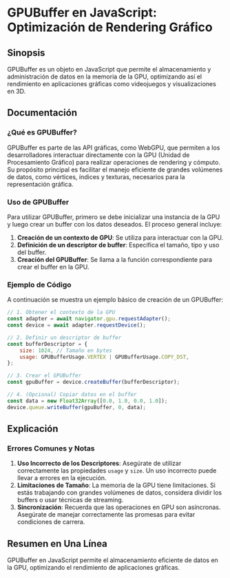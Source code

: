 <!--
Meta Description: # GPUBuffer en JavaScript: Optimización de Rendering Gráfico ## Sinopsis GPUBuffer es un objeto en JavaScript que permite el almacenamiento y administ...
Meta Keywords: gpubuffer, gpu, datos, para, buffer
-->

# GPUBuffer en JavaScript: Optimización de Rendering Gráfico

## Sinopsis
GPUBuffer es un objeto en JavaScript que permite el almacenamiento y administración de datos en la memoria de la GPU, optimizando así el rendimiento en aplicaciones gráficas como videojuegos y visualizaciones en 3D.

## Documentación
### ¿Qué es GPUBuffer?
GPUBuffer es parte de las API gráficas, como WebGPU, que permiten a los desarrolladores interactuar directamente con la GPU (Unidad de Procesamiento Gráfico) para realizar operaciones de rendering y cómputo. Su propósito principal es facilitar el manejo eficiente de grandes volúmenes de datos, como vértices, índices y texturas, necesarios para la representación gráfica.

### Uso de GPUBuffer
Para utilizar GPUBuffer, primero se debe inicializar una instancia de la GPU y luego crear un buffer con los datos deseados. El proceso general incluye:

1. **Creación de un contexto de GPU**: Se utiliza para interactuar con la GPU.
2. **Definición de un descriptor de buffer**: Especifica el tamaño, tipo y uso del buffer.
3. **Creación del GPUBuffer**: Se llama a la función correspondiente para crear el buffer en la GPU.

### Ejemplo de Código
A continuación se muestra un ejemplo básico de creación de un GPUBuffer:

```javascript
// 1. Obtener el contexto de la GPU
const adapter = await navigator.gpu.requestAdapter();
const device = await adapter.requestDevice();

// 2. Definir un descriptor de buffer
const bufferDescriptor = {
    size: 1024, // Tamaño en bytes
    usage: GPUBufferUsage.VERTEX | GPUBufferUsage.COPY_DST,
};

// 3. Crear el GPUBuffer
const gpuBuffer = device.createBuffer(bufferDescriptor);

// 4. (Opcional) Copiar datos en el buffer
const data = new Float32Array([0.0, 1.0, 0.0, 1.0]);
device.queue.writeBuffer(gpuBuffer, 0, data);
```

## Explicación
### Errores Comunes y Notas
1. **Uso Incorrecto de los Descriptores**: Asegúrate de utilizar correctamente las propiedades `usage` y `size`. Un uso incorrecto puede llevar a errores en la ejecución.
2. **Limitaciones de Tamaño**: La memoria de la GPU tiene limitaciones. Si estás trabajando con grandes volúmenes de datos, considera dividir los buffers o usar técnicas de streaming.
3. **Sincronización**: Recuerda que las operaciones en GPU son asíncronas. Asegúrate de manejar correctamente las promesas para evitar condiciones de carrera.

## Resumen en Una Línea
GPUBuffer en JavaScript permite el almacenamiento eficiente de datos en la GPU, optimizando el rendimiento de aplicaciones gráficas.